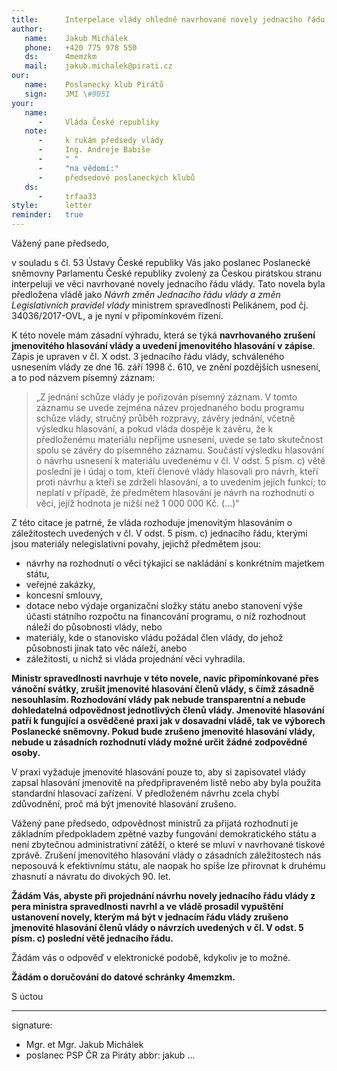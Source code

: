 ```yaml
---
title:      Interpelace vlády ohledně navrhované novely jednacího řádu, která má zrušit jmenovité hlasování vlády
author:
   name:    Jakub Michálek
   phone:   +420 775 978 550
   ds:      4memzkm
   mail:    jakub.michalek@pirati.cz
our:
   name:    Poslanecký klub Pirátů
   sign:    JMI \#9051
your:
   name:    
      -     Vláda České republiky
   note:
      -     k rukám předsedy vlády
      -     Ing. Andreje Babiše
      -     " "
      -     "na vědomí:"
      -     předsedové poslaneckých klubů
   ds:
      -     trfaa33
style:      letter
reminder:   true
---
```


Vážený pane předsedo,

v souladu s čl. 53 Ústavy České republiky Vás jako poslanec Poslanecké sněmovny Parlamentu České republiky zvolený za Českou pirátskou stranu interpeluji ve věci navrhované novely jednacího řádu vlády. Tato novela byla předložena vládě jako *Návrh změn Jednacího řádu vlády a změn Legislativních pravidel vlády* ministrem spravedlnosti Pelikánem, pod čj. 34036/2017-OVL, a je nyní v připomínkovém řízení. 

K této novele mám zásadní výhradu, která se týká **navrhovaného zrušení jmenovitého hlasování vlády a uvedení jmenovitého hlasování v zápise**. Zápis je upraven v čl. X odst. 3 jednacího řádu vlády, schváleného usnesením vlády ze dne 16. září 1998 č. 610, ve znění pozdějších usnesení, a to pod názvem písemný záznam: 

> „Z jednání schůze vlády je pořizován písemný záznam. V tomto záznamu se uvede zejména název projednaného bodu programu schůze vlády, stručný průběh rozpravy, závěry jednání, včetně výsledku hlasování, a pokud vláda dospěje k závěru, že k předloženému materiálu nepřijme usnesení, uvede se tato skutečnost spolu se závěry do písemného záznamu. Součástí výsledku hlasování o návrhu usnesení k materiálu uvedenému v čl. V odst. 5 písm. c) větě poslední je i údaj o tom, kteří členové vlády hlasovali pro návrh, kteří proti návrhu a kteří se zdrželi hlasování, a to uvedením jejich funkcí; to neplatí v případě, že předmětem hlasování je návrh na rozhodnutí o věci, jejíž hodnota je nižší než 1 000 000 Kč. (...)“

Z této citace je patrné, že vláda rozhoduje jmenovitým hlasováním o záležitostech uvedených v čl. V odst. 5 písm. c) jednacího řádu, kterými jsou materiály nelegislativní povahy, jejichž předmětem jsou:
 
* návrhy na rozhodnutí o věci týkající se nakládání s konkrétním majetkem státu, 
* veřejné zakázky, 
* koncesní smlouvy, 
* dotace nebo výdaje organizační složky státu anebo stanovení výše účasti státního rozpočtu na financování programu, o níž rozhodnout náleží do působnosti vlády, nebo 
* materiály, kde o stanovisko vládu požádal člen vlády, do jehož působnosti jinak tato věc náleží, anebo 
* záležitosti, u nichž si vláda projednání věci vyhradila.

**Ministr spravedlnosti navrhuje v této novele, navíc připomínkované přes vánoční svátky, zrušit jmenovité hlasování členů vlády, s čímž zásadně nesouhlasím. Rozhodování vlády pak nebude transparentní a nebude dohledatelná odpovědnost jednotlivých členů vlády. Jmenovité hlasování patří k fungující a osvědčené praxi jak v dosavadní vládě, tak ve výborech Poslanecké sněmovny. Pokud bude zrušeno jmenovité hlasování vlády, nebude u zásadních rozhodnutí vlády možné určit žádné zodpovědné osoby.** 

V praxi vyžaduje jmenovité hlasování pouze to, aby si zapisovatel vlády zapsal hlasování jmenovitě na předpřipraveném listě nebo aby byla použita standardní hlasovací zařízení. V předloženém návrhu zcela chybí zdůvodnění, proč má být jmenovité hlasování zrušeno. 

Vážený pane předsedo, odpovědnost ministrů za přijatá rozhodnutí je základním předpokladem zpětné vazby fungování demokratického státu a není zbytečnou administrativní zátěží, o které se mluví v navrhované tiskové zprávě. Zrušení jmenovitého hlasování vlády o zásadních záležitostech nás neposouvá k efektivnímu státu, ale naopak ho spíše lze přirovnat k druhému zhasnutí a návratu do divokých 90. let. 

**Žádám Vás, abyste při projednání návrhu novely jednacího řádu vlády z pera ministra spravedlnosti navrhl a ve vládě prosadil vypuštění ustanovení novely, kterým má být v jednacím řádu vlády zrušeno jmenovité hlasování členů vlády o návrzích uvedených v čl. V odst. 5 písm. c) poslední větě jednacího řádu.** 

Žádám vás o odpověď v elektronické podobě, kdykoliv je to možné. 

**Žádám o doručování do datové schránky 4memzkm.**

S úctou 

---
signature: 
  - Mgr. et Mgr. Jakub Michálek
  - poslanec PSP ČR za Piráty
abbr:       jakub
...
